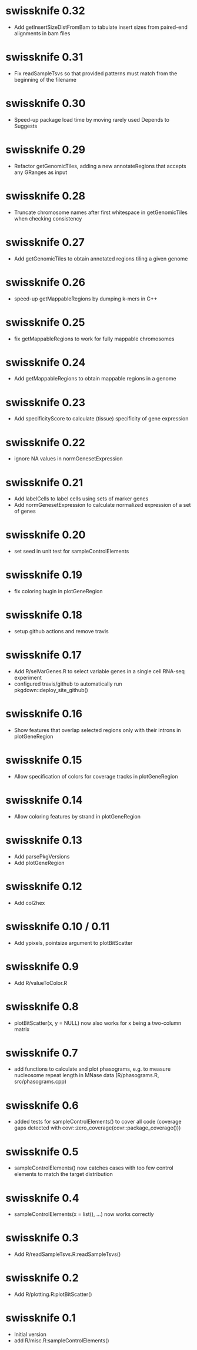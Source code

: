 # swissknife 0.32

* Add getInsertSizeDistFromBam to tabulate insert sizes from paired-end alignments in bam files

# swissknife 0.31

* Fix readSampleTsvs so that provided patterns must match from the beginning of the filename

# swissknife 0.30

* Speed-up package load time by moving rarely used Depends to Suggests

# swissknife 0.29

* Refactor getGenomicTiles, adding a new annotateRegions that accepts any GRanges as input

# swissknife 0.28

* Truncate chromosome names after first whitespace in getGenomicTiles when checking consistency

# swissknife 0.27

* Add getGenomicTiles to obtain annotated regions tiling a given genome

# swissknife 0.26

* speed-up getMappableRegions by dumping k-mers in C++

# swissknife 0.25

* fix getMappableRegions to work for fully mappable chromosomes

# swissknife 0.24

* Add getMappableRegions to obtain mappable regions in a genome

# swissknife 0.23

* Add specificityScore to calculate (tissue) specificity of gene expression

# swissknife 0.22

* ignore NA values in normGenesetExpression

# swissknife 0.21

* Add labelCells to label cells using sets of marker genes
* Add normGenesetExpression to calculate normalized expression of a set of genes

# swissknife 0.20

* set seed in unit test for sampleControlElements

# swissknife 0.19

* fix coloring bugin in plotGeneRegion

# swissknife 0.18

* setup github actions and remove travis

# swissknife 0.17

* Add R/selVarGenes.R to select variable genes in a single cell RNA-seq experiment
* configured travis/github to automatically run pkgdown::deploy_site_github()

# swissknife 0.16

* Show features that overlap selected regions only with their introns in plotGeneRegion

# swissknife 0.15

* Allow specification of colors for coverage tracks in plotGeneRegion

# swissknife 0.14

* Allow coloring features by strand in plotGeneRegion

# swissknife 0.13

* Add parsePkgVersions
* Add plotGeneRegion

# swissknife 0.12

* Add col2hex

# swissknife 0.10 / 0.11

* Add ypixels, pointsize argument to plotBitScatter

# swissknife 0.9

* Add R/valueToColor.R

# swissknife 0.8

* plotBitScatter(x, y = NULL) now also works for x being a two-column matrix

# swissknife 0.7

* add functions to calculate and plot phasograms, e.g. to measure nucleosome
  repeat length in MNase data (R/phasograms.R, src/phasograms.cpp)

# swissknife 0.6

* added tests for sampleControlElements() to cover all code (coverage gaps detected
  with covr::zero_coverage(covr::package_coverage()))

# swissknife 0.5

* sampleControlElements() now catches cases with too few control elements to match the target distribution

# swissknife 0.4

* sampleControlElements(x = list(), ...) now works correctly

# swissknife 0.3

* Add R/readSampleTsvs.R:readSampleTsvs()

# swissknife 0.2

* Add R/plotting.R:plotBitScatter()

# swissknife 0.1

* Initial version
* add R/misc.R:sampleControlElements()

